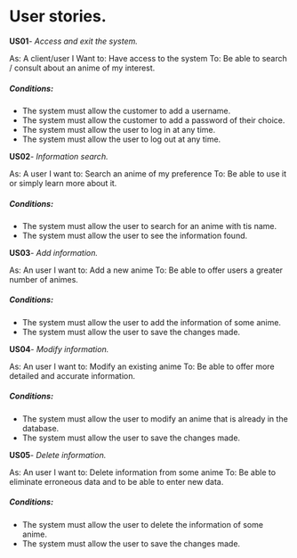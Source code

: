 # User stories.

**US01**- *Access and exit the system.*

As: A client/user I Want to: Have access to the system To: Be able to search / consult about an anime of my interest.

##### Conditions:
- The system must allow the customer to add a username.
- The system must allow the customer to add a password of their choice.
- The system must allow the user to log in at any time.
- The system must allow the user to log out at any time. 

**US02**- *Information search.*

As: A user I want to: Search an anime of my preference To: Be able to use it or simply learn more about it.

##### Conditions:
- The system must allow the user to search for an anime with tis name.
- The system must allow the user to see the information found.

**US03**- *Add information.*

As: An user I want to: Add a new anime To: Be able to offer users a greater number of animes.

##### Conditions:
- The system must allow the user to add the information of some anime.
- The system must allow the user to save the changes made.

**US04**- *Modify information.*

As: An user I want to: Modify an existing anime To: Be able to offer more detailed and accurate information.

##### Conditions:
- The system must allow the user to modify an anime that is already in the database.
- The system must allow the user to save the changes made.

**US05**- *Delete information.*

As: An user I want to: Delete information from some anime To: Be able to eliminate erroneous data and to be able to enter new data.

##### Conditions:
- The system must allow the user to delete the information of some anime.
- The system must allow the user to save the changes made.
